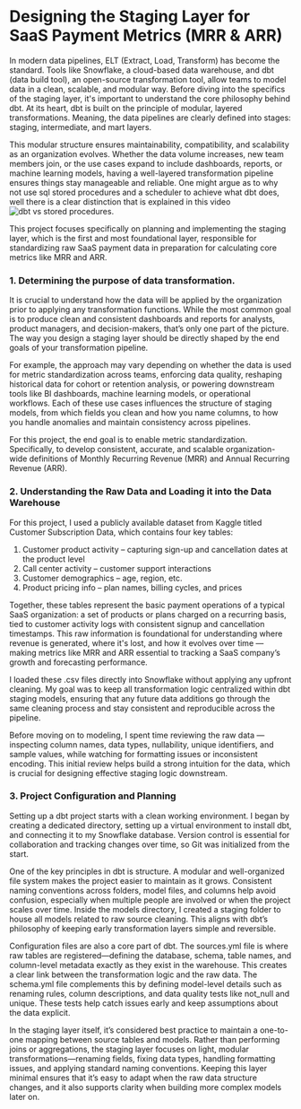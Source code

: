 # Designing the Staging Layer for SaaS Payment Metrics (MRR & ARR)  

In modern data pipelines, ELT (Extract, Load, Transform) has become the standard. Tools like Snowflake, a cloud-based data warehouse, and dbt (data build tool), an open-source transformation tool, allow teams to model data in a clean, scalable, and modular way. Before diving into the specifics of the staging layer, it's important to understand the core philosophy behind dbt. At its heart, dbt is built on the principle of modular, layered transformations. Meaning, the data pipelines are clearly defined into stages: staging, intermediate, and mart layers.  

This modular structure ensures maintainability, compatibility, and scalability as an organization evolves. Whether the data volume increases, new team members join, or the use cases expand to include dashboards, reports, or machine learning models, having a well-layered transformation pipeline ensures things stay manageable and reliable. One might argue as to why not use sql stored procedures and a scheduler to achieve what dbt does, well there is a clear distinction that is explained in this video ![dbt vs stored procedures](https://www.youtube.com/watch?v=QwY5PpDP0iI&t=465s).  

This project focuses specifically on planning and implementing the staging layer, which is the first and most foundational layer, responsible for standardizing raw SaaS payment data in preparation for calculating core metrics like MRR and ARR.  

### 1. Determining the purpose of data transformation.  

It is crucial to understand how the data will be applied by the organization prior to applying any transformation functions. While the most common goal is to produce clean and consistent dashboards and reports for analysts, product managers, and decision-makers, that’s only one part of the picture. The way you design a staging layer should be directly shaped by the end goals of your transformation pipeline.  

For example, the approach may vary depending on whether the data is used for metric standardization across teams, enforcing data quality, reshaping historical data for cohort or retention analysis, or powering downstream tools like BI dashboards, machine learning models, or operational workflows. Each of these use cases influences the structure of staging models, from which fields you clean and how you name columns, to how you handle anomalies and maintain consistency across pipelines.  

For this project, the end goal is to enable metric standardization. Specifically, to develop consistent, accurate, and scalable organization-wide definitions of Monthly Recurring Revenue (MRR) and Annual Recurring Revenue (ARR).  

### 2. Understanding the Raw Data and Loading it into the Data Warehouse  

For this project, I used a publicly available dataset from Kaggle titled Customer Subscription Data, which contains four key tables:  

1. Customer product activity – capturing sign-up and cancellation dates at the product level
2. Call center activity – customer support interactions
3. Customer demographics – age, region, etc.
4. Product pricing info – plan names, billing cycles, and prices

Together, these tables represent the basic payment operations of a typical SaaS organization: a set of products or plans charged on a recurring basis, tied to customer activity logs with consistent signup and cancellation timestamps. This raw information is foundational for understanding where revenue is generated, where it's lost, and how it evolves over time — making metrics like MRR and ARR essential to tracking a SaaS company’s growth and forecasting performance.

I loaded these .csv files directly into Snowflake without applying any upfront cleaning. My goal was to keep all transformation logic centralized within dbt staging models, ensuring that any future data additions go through the same cleaning process and stay consistent and reproducible across the pipeline.

Before moving on to modeling, I spent time reviewing the raw data — inspecting column names, data types, nullability, unique identifiers, and sample values, while watching for formatting issues or inconsistent encoding. This initial review helps build a strong intuition for the data, which is crucial for designing effective staging logic downstream.  

### 3. Project Configuration and Planning  

Setting up a dbt project starts with a clean working environment. I began by creating a dedicated directory, setting up a virtual environment to install dbt, and connecting it to my Snowflake database. Version control is essential for collaboration and tracking changes over time, so Git was initialized from the start.

One of the key principles in dbt is structure. A modular and well-organized file system makes the project easier to maintain as it grows. Consistent naming conventions across folders, model files, and columns help avoid confusion, especially when multiple people are involved or when the project scales over time. Inside the models directory, I created a staging folder to house all models related to raw source cleaning. This aligns with dbt’s philosophy of keeping early transformation layers simple and reversible.

Configuration files are also a core part of dbt. The sources.yml file is where raw tables are registered—defining the database, schema, table names, and column-level metadata exactly as they exist in the warehouse. This creates a clear link between the transformation logic and the raw data. The schema.yml file complements this by defining model-level details such as renaming rules, column descriptions, and data quality tests like not_null and unique. These tests help catch issues early and keep assumptions about the data explicit.

In the staging layer itself, it’s considered best practice to maintain a one-to-one mapping between source tables and models. Rather than performing joins or aggregations, the staging layer focuses on light, modular transformations—renaming fields, fixing data types, handling formatting issues, and applying standard naming conventions. Keeping this layer minimal ensures that it’s easy to adapt when the raw data structure changes, and it also supports clarity when building more complex models later on.


